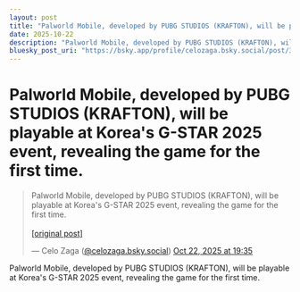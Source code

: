 ```yaml
---
layout: post
title: "Palworld Mobile, developed by PUBG STUDIOS (KRAFTON), will be playable at Korea's G-STAR 2025 event, revealing the game for the first time."
date: 2025-10-22
description: "Palworld Mobile, developed by PUBG STUDIOS (KRAFTON), will be playable at Korea's G-STAR 2025 event, revealing the game for the first time."
bluesky_post_uri: "https://bsky.app/profile/celozaga.bsky.social/post/3m3slqhf4qv2u"
---
```


<h1 class="bluesky-post-title">Palworld Mobile, developed by PUBG STUDIOS (KRAFTON), will be playable at Korea's G-STAR 2025 event, revealing the game for the first time.</h1>

<blockquote class="bluesky-embed" data-bluesky-uri="at://did:plc:lmh6rennptq77inaztnovw4b/app.bsky.feed.post/3m3slqhf4qv2u" data-bluesky-embed-color-mode="system">
<p lang="">Palworld Mobile, developed by PUBG STUDIOS (KRAFTON), will be playable at Korea's G-STAR 2025 event, revealing the game for the first time.<br><br><a href="https://bsky.app/profile/celozaga.bsky.social/post/3m3slqhf4qv2u">[original post]</a></p>
&mdash; Celo Zaga (<a href="https://bsky.app/profile/did:plc:lmh6rennptq77inaztnovw4b?ref_src=embed">@celozaga.bsky.social</a>) <a href="https://bsky.app/profile/celozaga.bsky.social/post/3m3slqhf4qv2u?ref_src=embed">Oct 22, 2025 at 19:35</a>
</blockquote>
<script async src="https://embed.bsky.app/static/embed.js" charset="utf-8"></script>

<p class="bluesky-post-description">Palworld Mobile, developed by PUBG STUDIOS (KRAFTON), will be playable at Korea's G-STAR 2025 event, revealing the game for the first time.</p>
